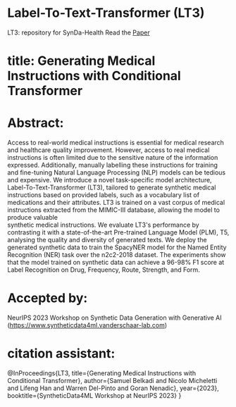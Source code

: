 # Label-To-Text-Transformer (LT3)
LT3: repository for SynDa-Health 
Read the [Paper](https://github.com/HECTA-UoM/Label-To-Text-Transformer/blob/main/61_generating_medical_instruction.pdf)

# title: Generating Medical Instructions with Conditional Transformer

# Abstract: 
Access to real-world medical instructions is essential for medical research and healthcare quality improvement. 
However, access to real medical instructions is often limited due to the sensitive nature of the information expressed. 
Additionally, manually labelling these instructions for training and fine-tuning Natural Language Processing (NLP) models can be tedious and expensive. 
We introduce a novel task-specific model architecture, Label-To-Text-Transformer (LT3), tailored to generate synthetic medical instructions based on provided labels, such as a vocabulary list of medications and their attributes.
LT3 is trained on a vast corpus of medical instructions extracted from the MIMIC-III database, allowing the model to produce valuable  
synthetic medical instructions. 
We evaluate LT3's performance by contrasting it with a state-of-the-art Pre-trained Language Model (PLM), T5, analysing the quality and diversity of generated texts. 
We deploy the generated synthetic data to train the SpacyNER model for the Named Entity Recognition (NER) task over the n2c2-2018 dataset.
The experiments show that the model trained on synthetic data can achieve a 96-98\% F1 score at Label Recognition on Drug, Frequency, Route, Strength, and Form.

# Accepted by:
NeurIPS 2023 Workshop on Synthetic Data Generation with Generative AI (https://www.syntheticdata4ml.vanderschaar-lab.com) 

# citation assistant:
@InProceedings{LT3,
      title={Generating Medical Instructions with Conditional Transformer}, 
      author={Samuel Belkadi and Nicolo Micheletti and Lifeng Han and Warren Del-Pinto and Goran Nenadic},
      year={2023},
      booktitle={SyntheticData4ML Workshop at NeurIPS 2023}
}
